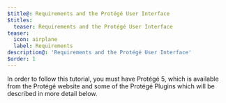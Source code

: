 ```yaml
---
$title@: Requirements and the Protégé User Interface
$titles:
  teaser: Requirements and the Protégé User Interface
teaser:
  icon: airplane
  label: Requirements
description@: 'Requirements and the Protégé User Interface'
$order: 1
---
```


In order to follow this tutorial, you must have Protégé 5, which is available from the Protégé website and some of the Protégé Plugins which will be described in more detail below.